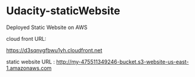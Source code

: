 # Udacity-staticWebsite


Deployed Static Website on AWS


cloud front URL:

https://d3sqnygfbwu1yh.cloudfront.net

static website URL :
http://my-475511349246-bucket.s3-website-us-east-1.amazonaws.com
